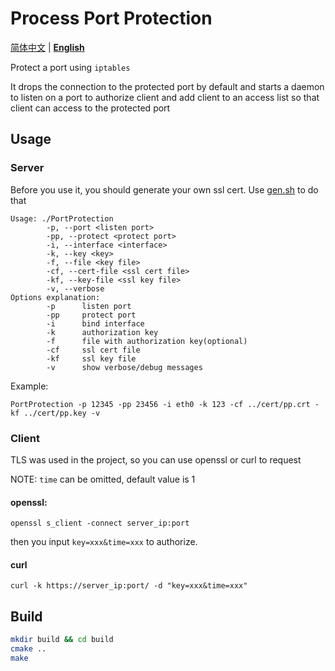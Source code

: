 # Process Port Protection

[简体中文](README-zh_CN.md) | [**English**](README.md)

Protect a port using `iptables`

It drops the connection to the protected port by default and starts a daemon to listen on a port to authorize client and add client to an access list so that client can access to the protected port

## Usage

### Server

Before you use it, you should generate your own ssl cert. Use [gen.sh](cert/gen.sh) to do that

```
Usage: ./PortProtection 
        -p, --port <listen port>
        -pp, --protect <protect port>
        -i, --interface <interface>
        -k, --key <key>
        -f, --file <key file>
        -cf, --cert-file <ssl cert file>
        -kf, --key-file <ssl key file>
        -v, --verbose
Options explanation:
        -p      listen port
        -pp     protect port
        -i      bind interface
        -k      authorization key
        -f      file with authorization key(optional)
        -cf     ssl cert file
        -kf     ssl key file
        -v      show verbose/debug messages
```

Example:

```
PortProtection -p 12345 -pp 23456 -i eth0 -k 123 -cf ../cert/pp.crt -kf ../cert/pp.key -v
```

### Client

TLS was used in the project, so you can use openssl or curl to request

NOTE: `time` can be omitted, default value is 1

#### openssl:

```
openssl s_client -connect server_ip:port
```

then you input `key=xxx&time=xxx` to authorize.

#### curl

```
curl -k https://server_ip:port/ -d "key=xxx&time=xxx"
```

## Build

```bash
mkdir build && cd build
cmake ..
make
```
